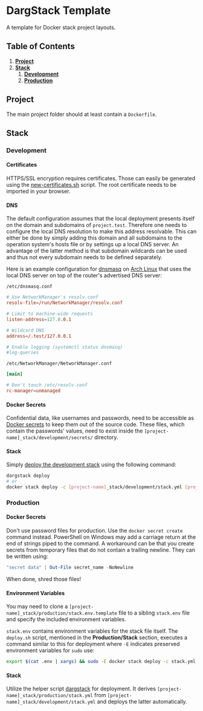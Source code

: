 # DargStack Template
A template for Docker stack project layouts.

## Table of Contents
1. **[Project](#project)**
1. **[Stack](#stack)**
    1. **[Development](#development)**
    1. **[Production](#production)**

## Project
The main project folder should at least contain a `Dockerfile`.

## Stack

### Development

#### Certificates
HTTPS/SSL encryption requires certificates. Those can easily be generated using the [new-certificates.sh](https://gist.github.com/Dargmuesli/538a2c382c009f4620803679c8172c9d) script. The root certificate needs to be imported in your browser.

#### DNS
The default configuration assumes that the local deployment presents itself on the domain and subdomains of `project.test`. Therefore one needs to configure the local DNS resolution to make this address resolvable. This can either be done by simply adding this domain and all subdomains to the operation system's hosts file or by settings up a local DNS server. An advantage of the latter method is that subdomain wildcards can be used and thus not every subdomain needs to be defined separately.

Here is an example configuration for [dnsmasq](https://en.wikipedia.org/wiki/Dnsmasq) on [Arch Linux](https://www.archlinux.org/) that uses the local DNS server on top of the router's advertised DNS server:

`/etc/dnsmasq.conf`
```conf
# Use NetworkManager's resolv.conf
resolv-file=/run/NetworkManager/resolv.conf

# Limit to machine-wide requests
listen-address=127.0.0.1

# Wildcard DNS
address=/.test/127.0.0.1

# Enable logging (systemctl status dnsmasq)
#log-queries
```

`/etc/NetworkManager/NetworkManager.conf`
```conf
[main]

# Don't touch /etc/resolv.conf
rc-manager=unmanaged
```

#### Docker Secrets
Confidential data, like usernames and passwords, need to be accessible as [Docker secrets](https://docs.docker.com/engine/swarm/secrets/) to keep them out of the source code. These files, which contain the passwords' values, need to exist inside the `[project-name]_stack/development/secrets/` directory.

#### Stack
Simply [deploy the development stack](https://docs.docker.com/engine/reference/commandline/stack_deploy/) using the following command:

```bash
dargstack deploy
# or
docker stack deploy -c [project-name]_stack/development/stack.yml [project-name]
```

### Production

#### Docker Secrets
Don't use password files for production. Use the `docker secret create` command instead. PowerShell on Windows may add a carriage return at the end of strings piped to the command. A workaround can be that you create secrets from temporary files that do not contain a trailing newline. They can be written using:

```PowerShell
"secret data" | Out-File secret_name -NoNewline
```

When done, shred those files!

#### Environment Variables
You may need to clone a `[project-name]_stack/production/stack.env.template` file to a sibling `stack.env` file and specify the included environment variables.

`stack.env` contains environment variables for the stack file itself. The `deploy.sh` script, mentioned in the **Production/Stack** section, executes a command similar to this for deployment where `-E` indicates preserved environment variables for `sudo` use:

```Bash
export $(cat .env | xargs) && sudo -E docker stack deploy -c stack.yml [project-name]
```

<!-- requires further explanation

`traefik.env` sets provider credentials for DNS authentication as environment variables for the traefik service.-->

#### Stack
Utilize the helper script [dargstack](https://github.com/Dargmuesli/dargstack-template/blob/master/dargstack) for deployment. It derives `[project-name]_stack/production/stack.yml` from `[project-name]_stack/development/stack.yml` and deploys the latter automatically.

